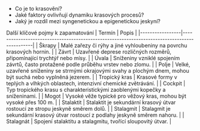 
- Co je to krasovění?
- Jaké faktory ovlivňují dynamiku krasových procesů?
- Jaký je rozdíl mezi syngenetickou a epigenetickou jeskyní?

Další klíčové pojmy k zapamatování
| Termín          | Popis                                                                                       |
|-----------------|---------------------------------------------------------------------------------------------|
| Škrapy          | Malé zařezy či rýhy a jiné vyhloubeniny na povrchu krasových hornin.                        |
| Závrt           | Uzavřené deprese rozličných rozměrů, připomínající trychtýř nebo mísy.                      |
| Úvala           | Sníženiny vzniklé spojením závrtů, často protažené podle průběhu vrstev nebo zlomu.         |
| Polje           | Velké, uzavřené sníženiny se strmými okrajovými svahy a plochým dnem, mohou být suchá nebo vyplněná jezerem. |
| Tropický kras   | Krasové formy v teplých a vlhkých oblastech, intenzivní chemické zvětrávání.                |
| Cockpit         | Typ tropického krasu s charakteristickými zaoblenými kopečky a sníženinami.                 |
| Mogot           | Vysoké věže typické pro věžový kras, mohou být vysoké přes 100 m.                           |
| Stalaktit       | Stalaktit je sekundární krasový útvar rostoucí ze stropu jeskyně směrem dolů.               |
| Stalagmit       | Stalagmit je sekundární krasový útvar rostoucí z podlahy jeskyně směrem nahoru.             |
| Stalagnát       | Spojení stalaktitu a stalagmitu, tvořící sloupovitý útvar.                                  |